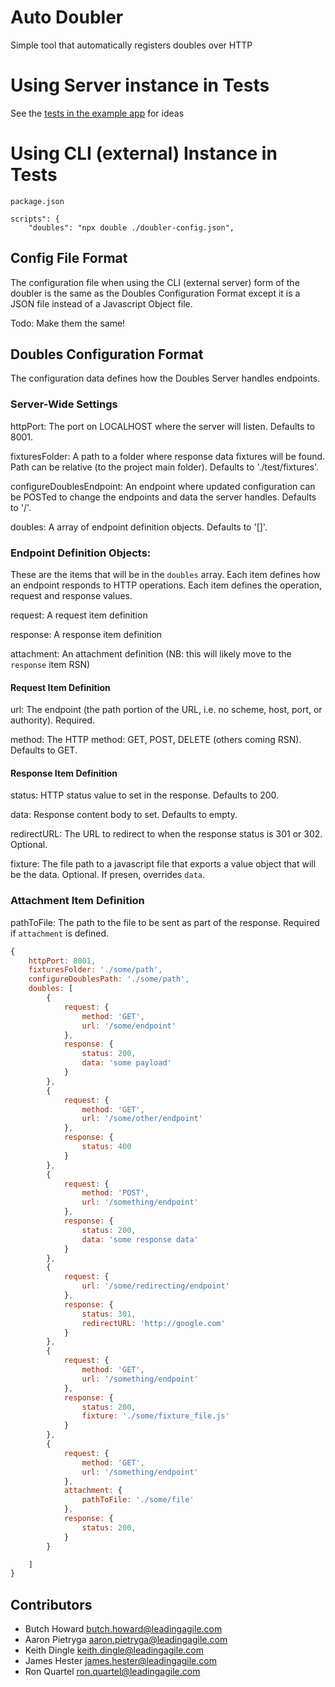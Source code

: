 # Auto Doubler

Simple tool that automatically registers doubles over HTTP

# Using Server instance in Tests

See the [tests in the example app](./example-web-app/test/app.test.js) for ideas

# Using CLI (external) Instance in Tests


`package.json`

```
scripts": {
    "doubles": "npx double ./doubler-config.json",
```

## Config File Format

The configuration file when using the CLI (external server) form of the doubler is the same as the Doubles Configuration Format except it is a JSON file instead of a Javascript Object file.

Todo:
Make them the same!


## Doubles Configuration Format

The configuration data defines how the Doubles Server handles endpoints.

### Server-Wide Settings

httpPort:
The port on LOCALHOST where the server will listen. Defaults to 8001.

fixturesFolder:
A path to a folder where response data fixtures will be found. Path can be relative (to the project main folder). Defaults to './test/fixtures'.

configureDoublesEndpoint:
An endpoint where updated configuration can be POSTed to change the endpoints and data the server handles. Defaults to '/'.

doubles:
A array of endpoint definition objects. Defaults to '[]'.

### Endpoint Definition Objects:

These are the items that will be in the `doubles` array. Each item defines how an endpoint responds to HTTP operations. Each item defines the operation, request and response values.

request:
A request item definition

response:
A response item definition

attachment:
An attachment definition (NB: this will likely move to the `response` item RSN)


#### Request Item Definition

url:
The endpoint (the path portion of the URL, i.e. no scheme, host, port, or authority). Required.

method:
The HTTP method: GET, POST, DELETE (others coming RSN). Defaults to GET.

#### Response Item Definition

status:
HTTP status value to set in the response. Defaults to 200.

data:
Response content body to set. Defaults to empty.

redirectURL:
The URL to redirect to when the response status is 301 or 302. Optional.

fixture:
The file path to a javascript file that exports a value object that will be the data. Optional. If presen, overrides `data`.

### Attachment Item Definition

pathToFile:
The path to the file to be sent as part of the response. Required if `attachment` is defined.



```javascript
{
    httpPort: 8001,
    fixturesFolder: './some/path',
    configureDoublesPath: './some/path',
    doubles: [
        {
            request: {
                method: 'GET',
                url: '/some/endpoint'
            },
            response: {
                status: 200,
                data: 'some payload'
            }
        },
        {
            request: {
                method: 'GET',
                url: '/some/other/endpoint'
            },
            response: {
                status: 400
            }
        },
        {
            request: {
                method: 'POST',
                url: '/something/endpoint'
            },
            response: {
                status: 200,
                data: 'some response data'
            }
        },
        {
            request: {
                url: '/some/redirecting/endpoint'
            },
            response: {
                status: 301,
                redirectURL: 'http://google.com'
            }
        },
        {
            request: {
                method: 'GET',
                url: '/something/endpoint'
            },
            response: {
                status: 200,
                fixture: './some/fixture_file.js'
            }
        },
        {
            request: {
                method: 'GET',
                url: '/something/endpoint'
            },
            attachment: {
                pathToFile: './some/file'
            },
            response: {
                status: 200,
            }
        }

    ]
}
```




## Contributors

- Butch Howard <butch.howard@leadingagile.com>
- Aaron Pietryga <aaron.pietryga@leadingagile.com>
- Keith Dingle <keith.dingle@leadingagile.com>
- James Hester <james.hester@leadingagile.com>
- Ron Quartel <ron.quartel@leadingagile.com>
